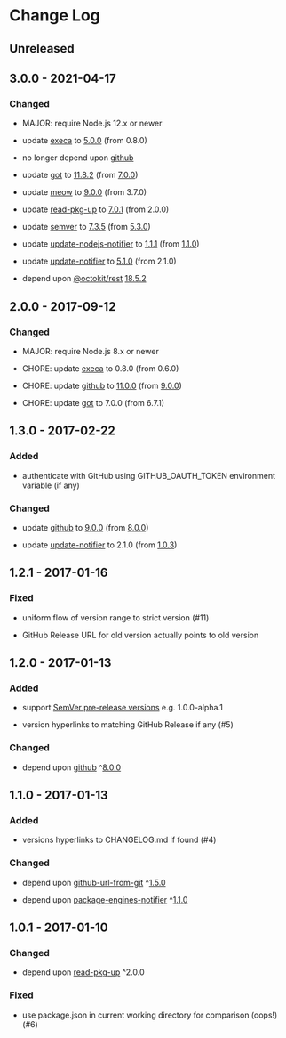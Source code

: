 # Change Log

## Unreleased

## 3.0.0 - 2021-04-17

### Changed

- MAJOR: require Node.js 12.x or newer

- update [execa](https://www.npmjs.com/package/execa) to [5.0.0](https://github.com/sindresorhus/execa/releases/tag/v5.0.0) (from 0.8.0)

- no longer depend upon [github](https://www.npmjs.com/package/github)

- update [got](https://www.npmjs.com/package/got) to [11.8.2](https://github.com/sindresorhus/got/releases/tag/v11.8.2) (from [7.0.0](https://github.com/sindresorhus/got/releases/tag/v7.0.0))

- update [meow](https://www.npmjs.com/package/meow) to [9.0.0](https://github.com/sindresorhus/meow/releases/tag/v9.0.0) (from 3.7.0)

- update [read-pkg-up](https://www.npmjs.com/package/read-pkg-up) to [7.0.1](https://github.com/sindresorhus/read-pkg-up/releases/tag/v7.0.1) (from 2.0.0)

- update [semver](https://www.npmjs.com/package/semver) to [7.3.5](https://github.com/npm/node-semver/blob/master/CHANGELOG.md) (from [5.3.0](https://github.com/npm/node-semver/blob/master/CHANGELOG.md))

- update [update-nodejs-notifier](https://www.npmjs.com/package/update-nodejs-notifier) to [1.1.1](https://github.com/jokeyrhyme/update-nodejs-notifier.js/releases/tag/1.1.1) (from [1.1.0](https://github.com/jokeyrhyme/update-nodejs-notifier.js/releases/tag/1.1.0))

- update [update-notifier](https://www.npmjs.com/package/update-notifier) to [5.1.0](https://github.com/yeoman/update-notifier/releases/tag/v5.1.0) (from 2.1.0)

- depend upon [@octokit/rest](https://www.npmjs.com/package/@octokit/rest) [18.5.2](https://github.com/octokit/rest.js/releases/tag/v18.5.2)

## 2.0.0 - 2017-09-12

### Changed

- MAJOR: require Node.js 8.x or newer

- CHORE: update [execa](https://www.npmjs.com/package/execa) to 0.8.0 (from 0.6.0)

- CHORE: update [github](https://www.npmjs.com/package/github) to [11.0.0](https://github.com/mikedeboer/node-github/blob/master/CHANGELOG.md) (from [9.0.0](https://github.com/mikedeboer/node-github/blob/master/CHANGELOG.md))

- CHORE: update [got](https://www.npmjs.com/package/got) to 7.0.0 (from 6.7.1)

## 1.3.0 - 2017-02-22

### Added

- authenticate with GitHub using GITHUB_OAUTH_TOKEN environment variable (if any)

### Changed

- update [github](https://www.npmjs.com/package/github) to [9.0.0](https://github.com/mikedeboer/node-github/blob/master/CHANGELOG.md) (from [8.0.0](https://github.com/mikedeboer/node-github/blob/master/CHANGELOG.md))

- update [update-notifier](https://www.npmjs.com/package/update-notifier) to 2.1.0 (from [1.0.3](https://github.com/yeoman/update-notifier/releases/tag/v1.0.3))

## 1.2.1 - 2017-01-16

### Fixed

- uniform flow of version range to strict version (#11)

- GitHub Release URL for old version actually points to old version

## 1.2.0 - 2017-01-13

### Added

- support [SemVer pre-release versions](http://semver.org/#spec-item-9) e.g. 1.0.0-alpha.1

- version hyperlinks to matching GitHub Release if any (#5)

### Changed

- depend upon [github](https://www.npmjs.com/package/github) ^[8.0.0](https://github.com/mikedeboer/node-github/blob/master/CHANGELOG.md)

## 1.1.0 - 2017-01-13

### Added

- versions hyperlinks to CHANGELOG.md if found (#4)

### Changed

- depend upon [github-url-from-git](https://www.npmjs.com/package/github-url-from-git) ^[1.5.0](https://github.com/visionmedia/node-github-url-from-git/blob/master/CHANGELOG.md)

- depend upon [package-engines-notifier](https://www.npmjs.com/package/package-engines-notifier) ^[1.1.0](https://github.com/jokeyrhyme/package-engines-notifier.js/blob/master/CHANGELOG.md)

## 1.0.1 - 2017-01-10

### Changed

- depend upon [read-pkg-up](https://www.npmjs.com/package/read-pkg-up) ^2.0.0

### Fixed

- use package.json in current working directory for comparison (oops!) (#6)
